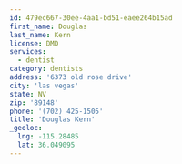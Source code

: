 ```yaml
---
id: 479ec667-30ee-4aa1-bd51-eaee264b15ad
first_name: Douglas
last_name: Kern
license: DMD
services:
  - dentist
category: dentists
address: '6373 old rose drive'
city: 'las vegas'
state: NV
zip: '89148'
phone: '(702) 425-1505'
title: 'Douglas Kern'
_geoloc:
  lng: -115.28485
  lat: 36.049095
---
```

